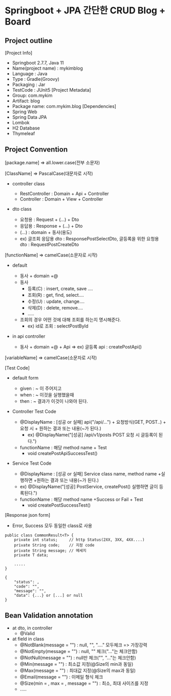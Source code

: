 # Springboot + JPA 간단한 CRUD Blog + Board

## Project outline
[Project Info]
  - Springboot 2.7.7, Java 11
  - Name(project name) : mykimblog
  - Language : Java
  - Type : Gradle(Groovy)
  - Packaging : Jar
  - TestCode : JUnit5
[Project Metadata]
  - Group: com.mykim
  - Artifact: blog
  - Package name: com.mykim.blog
[Dependencies]
  - Spring Web
  - Spring Data JPA
  - Lombok
  - H2 Database
  - Thymeleaf

## Project Convention
[package.name] => all.lower.case(전부 소문자)

[ClassName] => PascalCase(대문자로 시작)
- controller class
  - RestController : Domain + Api  + Controller
  - Controller     : Domain + View + Controller

- dto class
  - 요청용  : Request  + (...) + Dto 
  - 응답용  : Response + (...) + Dto
  - (...) : domain + 동사(용도)
  - ex) 글조회 응답용 dto : ResponsePostSelectDto, 글등록을 위한 요청용 dto : RequestPostCreateDto  

[functionName] => camelCase(소문자로 시작)
- default
  - 동사 + domain +@
  - 동사
    - 등록(C) : insert, create, save ....
    - 조회(R) : get, find, select....
    - 수정(U) : update, change....
    - 삭제(D) : delete, remove....
    - .....
  - 조회의 경우 어떤 것에 대해 조회를 하는지 명시해준다.
    - ex) id로 조회 : selectPostById

- in api controller
  - 동사 + domain +@ + Api => ex) 글등록 api : createPostApi()

[variableName] => camelCase(소문자로 시작)


[Test Code]
- default form
  - given : ~ 이 주어지고
  - when  : ~ 이것을 실행했을때
  - then  : ~ 결과가 이것이 나와야 된다.

- Controller Test Code
  - @DisplayName : [성공 or 실패]  api("/api/...") + 요청방식(GET, POST..) + 요청 시 + 원하는 결과 또는 내용(~가 된다.)
    - ex) @DisplayName("[성공] /api/v1/posts POST 요청 시 글등록이 된다.")
  - functionName : 해당 method name + Test
    - void createPostApiSuccessTest()
    
- Service Test Code
  -  @DisplayName : [성공 or 실패] Service class name, method name +실행하면 +원하는 결과 또는 내용(~가 된다.)
    - ex) @DisplayName("[성공] PostService, createPost() 실행하면 글이 등록된다.")
  - functionName : 해당 method name +Success or Fail + Test
    - void createPostSuccessTest()



[Response json form]
- Error, Success 모두 동일한 class로 사용
```
public class CommonResult<T> {
    private int status;     // http Status(2XX, 3XX, 4XX....)
    private String code; 	// 지정 code
    private String message; // 메세지
    private T data;
  
    .....
}

{
    "status": ,
    "code": "",
    "message": "",
    "data": {...} or [...] or null
}
```

## Bean Validation annotation
- at dto, in controller
  - @Valid 
- at field in class
  - @NotBlank(message = "") : null, "", "...." 모두체크 => 가장강력
  - @NotEmpty(message = "") : null, "" 체크("..."는 체크안함)
  - @NotNull(message = "")  : null만 체크("", "..."는 체크안함)
  - @Min(message = "")      : 최소값 지정(@Size의 min과 동일)
  - @Max(message = "")      : 최대값 지정(@Size의 max과 동일)
  - @Email(message = "")    : 이메일 형식 체크
  - @Size(min = , max = , message = "") : 최소, 최대 사이즈를 지정 
  - .....







